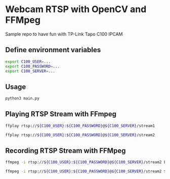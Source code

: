 # Webcam RTSP with OpenCV and FFMpeg
Sample repo to have fun with TP-Link Tapo C100 IPCAM

## Define environment variables
```bash
export C100_USER=...
export C100_PASSWORD=...
export C100_SERVER=...
```

## Usage
```bash
python3 main.py
```

## Playing RTSP Stream with FFmpeg
```bash
ffplay rtsp://${C100_USER}:${C100_PASSWORD}@${C100_SERVER}/stream1
```

```bash
ffplay rtsp://${C100_USER}:${C100_PASSWORD}@${C100_SERVER}/stream2
```

## Recording RTSP Stream with FFMpeg
```bash
ffmpeg -i rtsp://${C100_USER}:${C100_PASSWORD}@${C100_SERVER}/stream2 FILENAME.mp4

ffmpeg -i rtsp://${C100_USER}:${C100_PASSWORD}@${C100_SERVER}/stream2 $(date +%Y%m%d_%H%M%S).mp4
```
